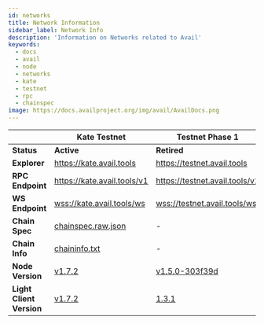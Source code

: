 ```yaml
---
id: networks
title: Network Information
sidebar_label: Network Info
description: 'Information on Networks related to Avail'
keywords:
  - docs
  - avail
  - node
  - networks
  - kate
  - testnet
  - rpc
  - chainspec
image: https://docs.availproject.org/img/avail/AvailDocs.png
---
```


|                          | **Kate Testnet**                                                                     | **Testnet Phase 1**                                                                            |
| ------------------------ | ------------------------------------------------------------------------------------ | ---------------------------------------------------------------------------------------------- |
| **Status**               | **Active**                                                                           | **Retired**                                                                                    |
| **Explorer**             | [<ins>https://kate.avail.tools</ins>](https://kate.avail.tools)                      | [<ins>https://testnet.avail.tools</ins>](https://testnet.avail.tools)                          |
| **RPC Endpoint**         | [<ins>https://kate.avail.tools/v1</ins>](https://kate.avail.tools/v1)                | [<ins>https://testnet.avail.tools/v1</ins>](https://testnet.avail.tools/v1)                    |
| **WS Endpoint**          | [<ins>wss://kate.avail.tools/ws</ins>](wss://kate.avail.tools/ws)                    | [<ins>wss://testnet.avail.tools/ws</ins>](wss://testnet.avail.tools/ws)                        |
| **Chain Spec**           | [<ins>chainspec.raw.json</ins>](https://kate.avail.tools/#/explorer/chainspec)       | -                                                                                              |
| **Chain Info**           | [<ins>chaininfo.txt</ins>](https://kate.avail.tools/chaininfo.txt)                   | -                                                                                              |
| **Node Version**         | [<ins>v1.7.2</ins>](https://github.com/availproject/avail/releases/tag/v1.7.2)       | [<ins>v1.5.0-303f39d</ins>](https://github.com/availproject/avail/releases/tag/v1.5.0-303f39d) |
| **Light Client Version** | [<ins>v1.7.2</ins>](https://github.com/availproject/avail-light/releases/tag/v1.7.2) | [<ins>1.3.1</ins>](https://github.com/availproject/avail-light/releases/tag/v1.3.1)            |
